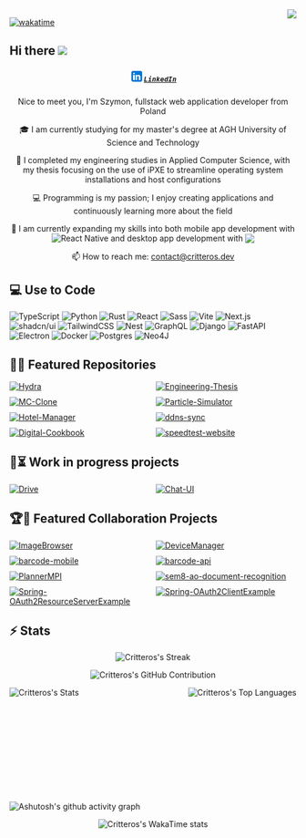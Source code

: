 <!-- <img align="right" src="https://visitor-badge.laobi.icu/badge?page_id=Critteros.Critteros"> -->
<img align="right" src="https://visitcount.itsvg.in/api?id=Critteros&label=Profile%20Views&color=12&icon=5&pretty=true">

[![wakatime](https://wakatime.com/badge/user/9ee7764e-0bfd-49ec-8ea8-4b7c458ba670.svg)](https://wakatime.com/@9ee7764e-0bfd-49ec-8ea8-4b7c458ba670)
                
## Hi there <img src="https://media.giphy.com/media/hvRJCLFzcasrR4ia7z/giphy.gif" width="25px"></a>

<h5 align="center">
  <code><a href="https://www.linkedin.com/in/szymon-kozio%C5%82/" title="LinkedIn Profile"><img style="vertical-align:text-bottom" width="25" src="assets/linkedin.svg">LinkedIn</a></code>
</h5>
<div align="center">
    <p>Nice to meet you, I'm Szymon, fullstack web application developer from Poland</p>
    <p>🎓 I am currently studying for my master's degree at AGH University of Science and Technology </p>
    <p>📜 I completed my engineering studies in Applied Computer Science, with my thesis focusing on the use of iPXE to streamline operating system installations and host configurations</p>
    <p>💻 Programming is my passion; I enjoy creating applications and continuously learning more about the field</p>
    <p>🌱 I am currently expanding my skills into both mobile app development with <img style="vertical-align:text-bottom" src="https://img.shields.io/badge/-React%20Native-black?style=flat-square&logo=react" alt="React Native" /> and desktop app development with <img style="vertical-align:text-bottom" src="https://img.shields.io/badge/-Tauri-black?style=flat-square&logo=tauri"/></p>
    <p>📫 How to reach me: <a href="mailto: contact@critteros.dev">contact@critteros.dev</a></p>
</div>

## 💻 Use to Code

![TypeScript](https://img.shields.io/badge/TypeScript-3178C6?style=for-the-badge&logo=typescript&logoColor=fff)
![Python](https://img.shields.io/badge/Python-3776AB?style=for-the-badge&logo=python&logoColor=fff)
![Rust](https://img.shields.io/badge/Rust-%23000000.svg?e&style=for-the-badge&logo=rust&logoColor=white)
![React](https://img.shields.io/badge/React-%2320232a.svg?style=for-the-badge&logo=react&logoColor=%2361DAFB)
![Sass](https://img.shields.io/badge/Sass-C69?style=for-the-badge&logo=sass&logoColor=fff)
![Vite](https://img.shields.io/badge/Vite-646CFF?style=for-the-badge&logo=vite&logoColor=fff)
![Next.js](https://img.shields.io/badge/next.js-000000?style=for-the-badge&logo=nextdotjs&logoColor=white)
![shadcn/ui](https://img.shields.io/badge/shadcn%2Fui-000?style=for-the-badge&logo=shadcnui&logoColor=fff)
![TailwindCSS](https://img.shields.io/badge/Tailwind%20CSS-%2338B2AC.svg?style=for-the-badge&logo=tailwind-css&logoColor=white)
![Nest](https://img.shields.io/badge/Nest.js-%23E0234E.svg?style=for-the-badge&logo=nestjs&logoColor=white)
![GraphQL](https://img.shields.io/badge/GraphQL-%23E10098.svg?style=for-the-badge&logo=graphql&logoColor=white)
![Django](https://img.shields.io/badge/Django-%23092E20.svg?style=for-the-badge&logo=django&logoColor=white)
![FastAPI](https://img.shields.io/badge/FastAPI-009485.svg?style=for-the-badge&logo=fastapi&logoColor=white)
![Electron](https://img.shields.io/badge/Electron-2B2E3A?style=for-the-badge&logo=electron&logoColor=fff)
![Docker](https://img.shields.io/badge/Docker-2496ED?style=for-the-badge&logo=docker&logoColor=fff)
![Postgres](https://img.shields.io/badge/Postgres-%23316192.svg?style=for-the-badge&logo=postgresql&logoColor=white)
![Neo4J](https://img.shields.io/badge/Neo4j-008CC1?style=for-the-badge&logo=neo4j&logoColor=white)

## 👨‍💻 Featured Repositories

<div style="display: grid; grid-template-columns: 1fr 1fr; gap: 10px;">
    <a href="https://github.com/Critteros/Hydra">
        <img src="https://github-readme-stats.vercel.app/api/pin/?username=Critteros&repo=Hydra&theme=nightowl&show_owner=false" alt="Hydra">
    </a>
    <a href="https://github.com/Critteros/Engineering-Thesis">
        <img src="https://github-readme-stats.vercel.app/api/pin/?username=Critteros&repo=Engineering-Thesis&theme=nightowl&show_owner=false" alt="Engineering-Thesis">
    </a>
    <a href="https://github.com/Critteros/MC-Clone">
        <img src="https://github-readme-stats.vercel.app/api/pin/?username=Critteros&repo=MC-Clone&theme=nightowl&show_owner=false" alt="MC-Clone" />
    </a>
    <a href="https://github.com/Critteros/Particle-Simulator">
        <img src="https://github-readme-stats.vercel.app/api/pin/?username=Critteros&repo=Particle-Simulator&theme=nightowl&show_owner=false" alt="Particle-Simulator" />
    </a>
    <a href="https://github.com/Critteros/Hotel-Manager">
        <img src="https://github-readme-stats.vercel.app/api/pin/?username=Critteros&repo=Hotel-Manager&theme=nightowl&show_owner=false" alt="Hotel-Manager" />
    </a>
    <a href="https://github.com/Critteros/ddns-sync">
        <img src="https://github-readme-stats.vercel.app/api/pin/?username=Critteros&repo=ddns-sync&theme=nightowl&show_owner=false" alt="ddns-sync" />
    </a>
    <a href="https://github.com/Critteros/Digital-Cookbook">
        <img src="https://github-readme-stats.vercel.app/api/pin/?username=Critteros&repo=Digital-Cookbook&theme=nightowl&show_owner=false" alt="Digital-Cookbook" />
    </a>
    <a href="https://github.com/Critteros/speedtest-website">
        <img src="https://github-readme-stats.vercel.app/api/pin/?username=Critteros&repo=speedtest-website&theme=nightowl&show_owner=false" alt="speedtest-website" />
    </a>
</div>

## 🚧⏳ Work in progress projects

<div style="display: grid; grid-template-columns: 1fr 1fr; gap: 10px;">
    <a href="https://github.com/Critteros/Drive">
        <img src="https://github-readme-stats.vercel.app/api/pin/?username=Critteros&repo=Drive&theme=nightowl&show_owner=false" alt="Drive">
    </a>
    <a href="https://github.com/Critteros/Chat-UI">
        <img src="https://github-readme-stats.vercel.app/api/pin/?username=Critteros&repo=Chat-UI&theme=nightowl&show_owner=false" alt="Chat-UI">
    </a>       
</div>

## 🏆🤝 Featured Collaboration Projects

<div style="display: grid; grid-template-columns: 1fr 1fr; gap: 10px;">
    <a href="https://github.com/Critteros/ImageBrowser">
        <img src="https://github-readme-stats.vercel.app/api/pin/?username=Critteros&repo=ImageBrowser&theme=nightowl&show_owner=false" alt="ImageBrowser" />
    </a>
    <a href="https://github.com/Teamdur/DeviceManager">
        <img src="https://github-readme-stats.vercel.app/api/pin/?username=Teamdur&repo=DeviceManager&theme=nightowl&show_owner=false" alt="DeviceManager" />
    </a>
    <a href="https://github.com/Mewelopers/barcode-mobile">
        <img src="https://github-readme-stats.vercel.app/api/pin/?username=Mewelopers&repo=barcode-mobile&theme=nightowl&show_owner=false" alt="barcode-mobile" />
    </a>
    <a href="https://github.com/Mewelopers/barcode-api">
        <img src="https://github-readme-stats.vercel.app/api/pin/?username=Mewelopers&repo=barcode-api&theme=nightowl&show_owner=false" alt="barcode-api" />
    </a>
    <a href="https://github.com/WFiIS-IS/PlannerMPI">
        <img src="https://github-readme-stats.vercel.app/api/pin/?username=WFiIS-IS&repo=PlannerMPI&theme=nightowl&show_owner=false" alt="PlannerMPI" />
    </a>
     <a href="https://github.com/WFiIS-IS/sem8-ao-document-recognition">
        <img src="https://github-readme-stats.vercel.app/api/pin/?username=WFiIS-IS&repo=sem8-ao-document-recognition&theme=nightowl&show_owner=false" alt="sem8-ao-document-recognition" />
    </a>
    <a href="https://github.com/WFiIS-IS/Spring-OAuth2ResourceServerExample">
        <img src="https://github-readme-stats.vercel.app/api/pin/?username=WFiIS-IS&repo=Spring-OAuth2ResourceServerExample&theme=nightowl&show_owner=false" alt="Spring-OAuth2ResourceServerExample" />
    </a>
    <a href="https://github.com/WFiIS-IS/Spring-OAuth2ClientExample">
        <img src="https://github-readme-stats.vercel.app/api/pin/?username=WFiIS-IS&repo=Spring-OAuth2ClientExample&theme=nightowl&show_owner=false" alt="Spring-OAuth2ClientExample" />
    </a>
</div>

## ⚡ Stats

<p align="center">
    <img src="https://github-readme-streak-stats.herokuapp.com/?user=Critteros&theme=nightowl&hide_border=true" alt="Critteros's Streak">
</p>

<p align="center">
    <img src="https://github-profile-summary-cards.vercel.app/api/cards/profile-details?username=Critteros&theme=nightowl" alt="Critteros's GitHub Contribution">
</p>

<div style="display: flex; flex-direction: row; justify-content: space-between; margin-bottom: 20px;">
    <img src="https://github-readme-stats.vercel.app/api?username=Critteros&theme=nightowl&show_icons=true&hide_border=true&count_private=true" height="180px" alt="Critteros's Stats">
    <img src="https://github-readme-stats.vercel.app/api/top-langs/?username=Critteros&theme=nightowl&show_icons=true&hide_border=true&layout=compact&hide=jupyter%20notebook" height="180px" alt="Critteros's Top Languages">
</div>


![Ashutosh's github activity graph](https://github-readme-activity-graph.vercel.app/graph?username=Critteros&bg_color=011627&color=7edbc9&line=c792ea&point=ffea95&area=true&hide_border=true)

<p align="center" >
    <img src="https://github-readme-stats.vercel.app/api/wakatime?username=Critteros&theme=nightowl&layout=compact&langs_count=30" style="width: 70%;" alt="Critteros's WakaTime stats">
</p>